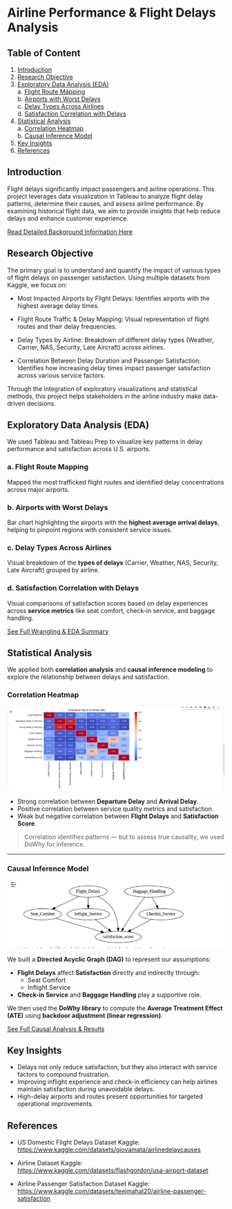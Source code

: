 # Airline Performance & Flight Delays Analysis

## Table of Content

1. [Introduction](#Introduction)
2. [Research Objective](#research-objective)
3. [Exploratory Data Analysis (EDA)](#exploratory-data-analysis-eda)  
   a. [Flight Route Mapping](#flight-route-mapping)  
   b. [Airports with Worst Delays](#airports-with-worst-delays)  
   c. [Delay Types Across Airlines](#delay-types-across-airlines)  
   d. [Satisfaction Correlation with Delays](#satisfaction-correlation-with-delays)  
4. [Statistical Analysis](#statistical-analysis)  
   a. [Correlation Heatmap](#correlation-heatmap)  
   b. [Causal Inference Model](#causal-inference-model)  
5. [Key Insights](#key-insights)
6. [References](#references)


## Introduction
Flight delays significantly impact passengers and airline operations. This project leverages data visualization in Tableau to analyze flight delay patterns, determine their causes, and assess airline performance. By examining historical flight data, we aim to provide insights that help reduce delays and enhance customer experience.

[Read Detailed Background Information Here](https://github.com/Yamunas123/BSAD_482_Project/blob/main/Background.md)

## Research Objective
The primary goal is to understand and quantify the impact of various types of flight delays on passenger satisfaction. Using multiple datasets from Kaggle, we focus on:

* Most Impacted Airports by Flight Delays: Identifies airports with the highest average delay times.

* Flight Route Traffic & Delay Mapping: Visual representation of flight routes and their delay frequencies.

* Delay Types by Airline: Breakdown of different delay types (Weather, Carrier, NAS, Security, Late Aircraft) across airlines.

* Correlation Between Delay Duration and Passenger Satisfaction: Identifies how increasing delay times impact passenger satisfaction across various service factors.

Through the integration of exploratory visualizations and statistical methods, this project helps stakeholders in the airline industry make data-driven decisions.

## Exploratory Data Analysis (EDA)

We used Tableau and Tableau Prep to visualize key patterns in delay performance and satisfaction across U.S. airports.

### a. Flight Route Mapping
Mapped the most trafficked flight routes and identified delay concentrations across major airports.

### b. Airports with Worst Delays
Bar chart highlighting the airports with the **highest average arrival delays**, helping to pinpoint regions with consistent service issues.

### c. Delay Types Across Airlines
Visual breakdown of the **types of delays** (Carrier, Weather, NAS, Security, Late Aircraft) grouped by airline.

### d. Satisfaction Correlation with Delays
Visual comparisons of satisfaction scores based on delay experiences across **service metrics** like seat comfort, check-in service, and baggage handling.

[See Full Wrangling & EDA Summary](Wrangiling.md)

## Statistical Analysis

We applied both **correlation analysis** and **causal inference modeling** to explore the relationship between delays and satisfaction.

### Correlation Heatmap

![Correlation Heatmap](Images/HeatMap.png)

- Strong correlation between **Departure Delay** and **Arrival Delay**.
- Positive correlation between service quality metrics and satisfaction.
- Weak but negative correlation between **Flight Delays** and **Satisfaction Score**.

> Correlation identifies patterns — but to assess true causality, we used DoWhy for inference.

---

### Causal Inference Model

![Causal Graph](Images/CausalModel.png)

We built a **Directed Acyclic Graph (DAG)** to represent our assumptions:
- **Flight Delays** affect **Satisfaction** directly and indirectly through:
  - Seat Comfort
  - Inflight Service
- **Check-in Service** and **Baggage Handling** play a supportive role.

We then used the **DoWhy library** to compute the **Average Treatment Effect (ATE)** using **backdoor adjustment (linear regression)**.

[See Full Causal Analysis & Results](CausalAnalyis.md)


## Key Insights

- Delays not only reduce satisfaction, but they also interact with service factors to compound frustration.
- Improving inflight experience and check-in efficiency can help airlines maintain satisfaction during unavoidable delays.
- High-delay airports and routes present opportunities for targeted operational improvements.

## References
- US Domestic Flight Delays Dataset
Kaggle: https://www.kaggle.com/datasets/giovamata/airlinedelaycauses

- Airline Dataset 
  Kaggle: https://www.kaggle.com/datasets/flashgordon/usa-airport-dataset
  
- Airline Passenger Satisfaction Dataset
Kaggle: https://www.kaggle.com/datasets/teejmahal20/airline-passenger-satisfaction
